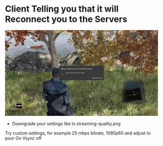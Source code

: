 # Client Telling you that it will Reconnect you to the Servers

![Reconnect](reconnect.jpg)

- Downgrade your settings like in streaming-quality.png

Try custom settings, for example 25 mbps bitrate, 1080p60 and adjust to poor On Vsync off
